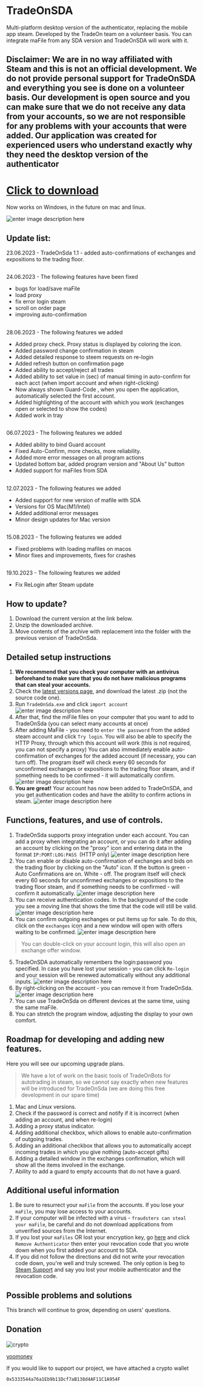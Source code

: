 # TradeOnSDA


Multi-platform desktop version of the authenticator, replacing the mobile app steam. Developed by the TradeOn team on a volunteer basis. You can integrate maFile from any SDA version and TradeOnSDA will work with it.
## Disclaimer: We are in no way affiliated with Steam and this is not an official development. We do not provide personal support for TradeOnSDA and everything you see is done on a volunteer basis. Our development is open source and you can make sure that we do not receive any data from your accounts, so we are not responsible for any problems with your accounts that were added. Our application was created for experienced users who understand exactly why they need the desktop version of the authenticator

# [Click to download](https://github.com/TradeOnSolutions/Steam-Desktop-Authenticator/releases/download/release_1_8/TradeOn.SDA_1_8_win.zip)
Now works on Windows, in the future on mac and linux.

![enter image description here](https://sun9-68.userapi.com/impg/LvYPbDvlNLgYQAHeBzy79WT2Ep9cEO3EZFWDPQ/lNxauA6UsgU.jpg?size=807x495&quality=96&sign=dca595a13a43240080942e3c61b5fee7&type=album)

##  Update list:
23.06.2023 - TradeOnSda 1.1 - added auto-confirmations of exchanges and expositions to the trading floor.
##
24.06.2023 - The following features have been fixed
- bugs for load/save maFile
- load proxy
- fix error login steam
- scroll on order page
- improving auto-confirmation
##
28.06.2023 - The following features we added
- Added proxy check. Proxy status is displayed by coloring the icon.
- Added password change confirmation in steam
- Added detailed response to steem requests on re-login
- Added refresh button on confirmation page 
- Added ability to accept/reject all trades
- Added ability to set value in (sec) of manual timing in auto-confirm for each acct (when import account and when right-clicking)
- Now always shown Guard-Code , when you open the application, automatically selected the first account.
- Added highlighting of the account with which you work (exchanges open or selected to show the codes)
- Added work in tray
##
06.07.2023 - The following features we added
- Added ability to bind Guard account
- Fixed Auto-Confirm, more checks, more reliability.
- Added more error messages on all program actions
- Updated bottom bar, added program version and "About Us" button
- Added support for maFiles from SDA
##
12.07.2023 - The following features we added
- Added support for new version of mafile with SDA
- Versions for OS Mac(M1/Intel)
- Added additional error messages
- Minor design updates for Mac version
##
15.08.2023 - The following features we added
- Fixed problems with loading mafiles on macos
- Minor fixes and improvements, fixes for crashes
##
19.10.2023 - The following features we added
- Fix ReLogin after Steam update
  
##  How to update?
1. Download the current version at the link below.
2. Unzip the downloaded archive.
3. Move contents of the archive with replacement into the folder with the previous version of TradeOnSda.

## Detailed setup instructions

1. **We recommend that you check your computer with an antivirus beforehand to make sure that you do not have malicious programs that can steal your accounts.**
2. Check the [latest versions page](https://github.com/TradeOnSolutions/Steam-Desktop-Authenticator/releases), and download the latest .zip (not the source code one).
3. Run `TradeOnSda.exe` and click `import account`
   ![enter image description here](https://sun9-79.userapi.com/impg/hLepstRd4cHKVn-IZiYlY7q9kliotiXoZITVrA/8ZbWh-8I7pg.jpg?size=510x451&quality=96&sign=5ba90dfab68cfb3bbdb0a842c516c3f8&type=album)
4. After that, find the miFile files on your computer that you want to add to TradeOnSda (you can select many accounts at once)
5. After adding MaFile - you need to `enter the password` from the added steam account and click `Try login`. You will also be able to specify the HTTP Proxy, through which this account will work (this is not required, you can not specify a proxy)
   You can also immediately enable auto-confirmation of exchanges for the added account (if necessary, you can turn off). The program itself will check every 60 seconds for unconfirmed exchanges or expositions to the trading floor steam, and if something needs to be confirmed - it will automatically confirm.
   ![enter image description here](https://sun9-7.userapi.com/impg/e-yZci2P2_819_WCI61EM8UNWEJa7kTNwNi5kQ/HU1RJoIFX1M.jpg?size=807x593&quality=96&sign=675701da2ce1df5b759fe44307dd0cfc&type=album)
7. **You are great!** Your account has now been added to TradeOnSDA, and you get authentication codes and have the ability to confirm actions in steam.
   ![enter image description here](https://sun9-19.userapi.com/impg/43ilOTK_zYqXpTvXj_8xMhJMH9qZyYgF0VKI0Q/hYGPlwSXkAA.jpg?size=563x854&quality=96&sign=fb88de2ff71bce4e2856a8a244117ace&type=album)


## Functions, features, and use of controls.

1.  TradeOnSda supports proxy integration under each account. You can add a proxy when integrating an account, or you can do it after adding an account by clicking on the "proxy" icon and entering data in the format `IP:PORT:LOG:PASS `(HTTP only)
    ![enter image description here](https://sun9-67.userapi.com/impg/xLxNuuWQsgWxykkVwsvXYSdcMiu5m6xqrfJJew/0GT6yBE_EJ4.jpg?size=807x220&quality=96&sign=6930678d7866b715d1211ad5cc5e68bf&type=album)
2. You can enable or disable auto-confirmation of exchanges and bids on the trading floor by clicking on the "Auto" icon. If the button is green - Auto Confirmations are on. White - off.
   The program itself will check every 60 seconds for unconfirmed exchanges or expositions to the trading floor steam, and if something needs to be confirmed - will confirm it automatically.
   ![enter image description here](https://sun9-38.userapi.com/impg/dTIru05FoU36VWzHbAgCs6cPwfY-68Zozc2RXw/RxTX0q9EPX0.jpg?size=519x316&quality=96&sign=36503d299f80928840c5ed665f8f5f01&type=album)
3.  You can receive authentication codes. In the background of the code you see a moving line that shows the time that the code will still be valid. </br>
    ![enter image description here](https://sun9-12.userapi.com/impg/5NNRhTpk979y6AomTD-DYnlj9VhLvymCZn_AQw/jjUbdkANmas.jpg?size=549x312&quality=96&sign=b698bda314f93542b17ab03348a95858&type=album)
4. You can confirm outgoing exchanges or put items up for sale. To do this, click on the `exchanges` icon and a new window will open with offers waiting to be confirmed.
   ![enter image description here](https://sun9-42.userapi.com/impg/tbr0fk0CbI-u4dpxv2XeDGMhkhVGVfOMDNtPKg/SPscxrzbh8U.jpg?size=807x355&quality=96&sign=5748ad71de0945f42f645b87a53519b2&type=album)
>You can double-click on your account login, this will also open an exchange offer window.
5. TradeOnSDA automatically remembers the login:password you specified. In case you have lost your session - you can click `Re-login` and your session will be renewed automatically without any additional inputs.
   ![enter image description here](https://sun9-53.userapi.com/impg/SDRskio2kx9VPF63y1skPddVbYDs9YqgjmXPow/3gg4CnIgesU.jpg?size=515x338&quality=96&sign=0b1b31e1dd72375d421c10a51a1ea44a&type=album)
6. By right-clicking on the account - you can remove it from TradeOnSda.![enter image description here](https://img2.teletype.in/files/1c/1e/1c1e540b-222d-46e1-97c3-38457c1c4526.png)
7. You can use TradeOnSda on different devices at the same time, using the same maFile.
8. You can stretch the program window, adjusting the display to your own comfort.

## Roadmap for developing and adding new features.

Here you will see our upcoming upgrade plans.
>We have a lot of work on the basic tools of TradeOnBots for autotrading in steam, so we cannot say exactly when new features will be introduced for TradeOnSda (we are doing this free development in our spare time)

1. Mac and Linux versions.
2. Check if the password is correct and notify if it is incorrect (when adding an account, and when re-login)
3. Adding a proxy status indicator.
4. Adding additional checkbox, which allows to enable auto-confirmation of outgoing trades.
5. Adding an additional checkbox that allows you to automatically accept incoming trades in which you give nothing (auto-accept gifts)
6. Adding a detailed window in the exchanges confirmation, which will show all the items involved in the exchange.
7. Ability to add a guard to empty accounts that do not have a guard.

## Additional useful information

1. Be sure to resurrect your `maFile` from the accounts. If you lose your `maFile`, you may lose access to your accounts.
2. If your computer will be infected with a virus - `fraudsters can steal your maFile`, be careful and do not download applications from unverified sources from the Internet.
3. If you lost your `maFiles` OR lost your encryption key, go [here](https://store.steampowered.com/twofactor/manage) and click `Remove Authenticator` then enter your revocation code that you wrote down when you first added your account to SDA.
4. If you did not follow the directions and did not write your revocation code down, you're well and truly screwed. The only option is beg to [Steam Support](https://support.steampowered.com/) and say you lost your mobile authenticator and the revocation code.

## Possible problems and solutions

This branch will continue to grow, depending on users' questions.

## Donation
####
![crypto](https://github.com/Ximi1970/Donate/blob/master/paypal_btn_donateCC_LG_1.gif)

[yoomoney](https://yoomoney.ru/to/410017355954352)

If you would like to support our project, we have attached a crypto wallet

```sh
0x5333544a76a1Eb9b11Dcf7aB138d4AF11C1A954F
```
##
